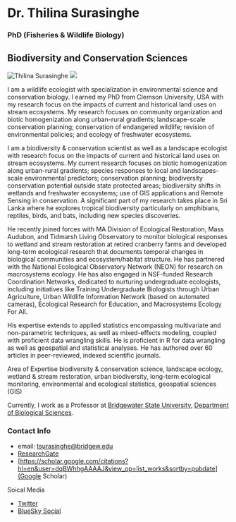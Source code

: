 # Dr. Thilina Surasinghe
### PhD (Fisheries & Wildlife Biology) 
## Biodiversity and Conservation Sciences

![Thilina Surasinghe](https://www.bridgew.edu/sites/bridgew/files/styles/180x220/public/media/portrait/Surasinghe%2CThilina2-180x220.jpg "Thilina Surasinghe")
![](https://www.bridgew.edu/sites/bridgew/files/styles/max_470x470/public/media/article_featured_image/Surasinghe007RGB.jpg)


I am a wildlife ecologist with specialization in environmental science and conservation biology. I earned my PhD from Clemson University, USA with my research focus on the impacts of current and historical land uses on stream ecosystems. 
My research focuses on community organization and biotic homogenization along urban-rural gradients; landscape-scale conservation planning; conservation of endangered wildlife; revision of environmental policies; and ecology of freshwater ecosystems.

I am a biodiversity & conservation scientist as well as a landscape ecologist with research focus on the impacts of current and historical land uses on stream ecosystems. My current research focuses on biotic homogenization along urban-rural gradients; species responses to local and landscapes-scale environmental predictors; conservation planning; biodiversity conservation potential outside state protected areas; biodiversity shifts in wetlands and freshwater ecosystems; use of GIS applications and Remote Sensing in conservation. A significant part of my research takes place in Sri Lanka where he explores tropical biodiversity particularly on amphibians, reptiles, birds, and bats, including new species discoveries.

He recently joined forces with MA Division of Ecological Restoration, Mass Audubon, and Tidmarsh Living Observatory to monitor biological responses to wetland and stream restoration at retired cranberry farms and developed long-term ecological research that documents temporal changes in biological communities and ecosystem/habitat structure. He has partnered with the National Ecological Observatory Network (NEON) for research on macrosystems ecology. He has also engaged in NSF-funded Research Coordination Networks, dedicated to nurturing undergraduate ecologists, including initiatives like Training Undergraduate Biologists through Urban Agriculture, Urban Wildlife Information Network (based on automated cameras), Ecological Research for Education, and Macrosystems Ecology For All.

His expertise extends to applied statistics encompassing multivariate and non-parametric techniques, as well as mixed-effects modeling, coupled with proficient data wrangling skills. He is proficient in R for data wrangling as well as geospatial and statistical analyses. He has authored over 60 articles in peer-reviewed, indexed scientific journals.

Area of Expertise
biodiversity & conservation science, landscape ecology, wetland & stream restoration, urban biodiversity, long-term ecological monitoring, environmental and ecological statistics, geospatial sciences (GIS)

Currently, I work as a Professor at [Bridgewater State University](https://www.bridgew.edu/), [Department of Biological Sciences](https://www.bridgew.edu/department/biological-sciences).

### Contact Info
* email: tsurasinghe@bridgew.edu
* [ResearchGate](https://www.researchgate.net/profile/Thilina-Surasinghe-2)
* [https://scholar.google.com/citations?hl=en&user=dqBWhhgAAAAJ&view_op=list_works&sortby=pubdate](Google Scholar)


Soical Media
* [Twitter](https://x.com/ThilinaSurasin1)
* [BlueSky Social](https://bsky.app/profile/thilinawildlife.bsky.social)
